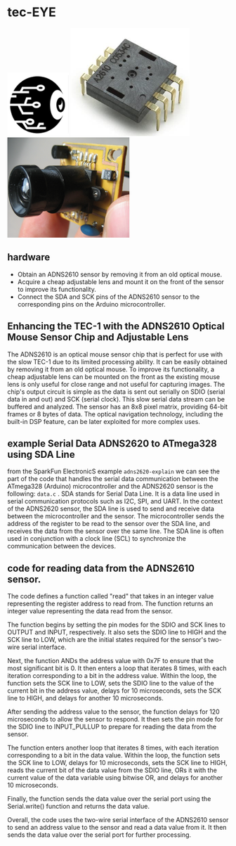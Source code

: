 # tec-EYE


![](https://github.com/SteveJustin1963/tec-EYE/blob/master/pics/eye-ball-bw.png)
![](https://github.com/SteveJustin1963/tec-EYE/blob/master/pics/chip1.png)
![](https://github.com/SteveJustin1963/tec-EYE/blob/master/pics/lens1.png)


## hardware
- Obtain an ADNS2610 sensor by removing it from an old optical mouse.
- Acquire a cheap adjustable lens and mount it on the front of the sensor to improve its functionality.
- Connect the SDA and SCK pins of the ADNS2610 sensor to the corresponding pins on the Arduino microcontroller.

## Enhancing the TEC-1 with the ADNS2610 Optical Mouse Sensor Chip and Adjustable Lens
The ADNS2610 is an optical mouse sensor chip that is perfect for use with the slow TEC-1 due to its limited processing ability. It can be easily obtained by removing it from an old optical mouse. To improve its functionality, a cheap adjustable lens can be mounted on the front as the existing mouse lens is only useful for close range and not useful for capturing images. The chip's output circuit is simple as the data is sent out serially on SDIO (serial data in and out) and SCK (serial clock). This slow serial data stream can be buffered and analyzed. The sensor has an 8x8 pixel matrix, providing 64-bit frames or 8 bytes of data. The optical navigation technology, including the built-in DSP feature, can be later exploited for more complex uses.

## example Serial Data ADNS2620 to ATmega328 using SDA Line
from the SparkFun ElectronicS example `adns2620-explain` we can see the part of the code that handles the serial data communication between the ATmega328 (Arduino) microcontroller and the ADNS2620 sensor is the following: `data.c` .
SDA stands for Serial Data Line. It is a data line used in serial communication protocols such as I2C, SPI, and UART. In the context of the ADNS2620 sensor, the SDA line is used to send and receive data between the microcontroller and the sensor. The microcontroller sends the address of the register to be read to the sensor over the SDA line, and receives the data from the sensor over the same line. The SDA line is often used in conjunction with a clock line (SCL) to synchronize the communication between the devices.

## code for reading data from the ADNS2610 sensor.

The code defines a function called "read" that takes in an integer value representing the register address to read from. The function returns an integer value representing the data read from the sensor.

The function begins by setting the pin modes for the SDIO and SCK lines to OUTPUT and INPUT, respectively. It also sets the SDIO line to HIGH and the SCK line to LOW, which are the initial states required for the sensor's two-wire serial interface.

Next, the function ANDs the address value with 0x7F to ensure that the most significant bit is 0. It then enters a loop that iterates 8 times, with each iteration corresponding to a bit in the address value. Within the loop, the function sets the SCK line to LOW, sets the SDIO line to the value of the current bit in the address value, delays for 10 microseconds, sets the SCK line to HIGH, and delays for another 10 microseconds.

After sending the address value to the sensor, the function delays for 120 microseconds to allow the sensor to respond. It then sets the pin mode for the SDIO line to INPUT_PULLUP to prepare for reading the data from the sensor.

The function enters another loop that iterates 8 times, with each iteration corresponding to a bit in the data value. Within the loop, the function sets the SCK line to LOW, delays for 10 microseconds, sets the SCK line to HIGH, reads the current bit of the data value from the SDIO line, ORs it with the current value of the data variable using bitwise OR, and delays for another 10 microseconds.

Finally, the function sends the data value over the serial port using the Serial.write() function and returns the data value.

Overall, the code uses the two-wire serial interface of the ADNS2610 sensor to send an address value to the sensor and read a data value from it. It then sends the data value over the serial port for further processing.



